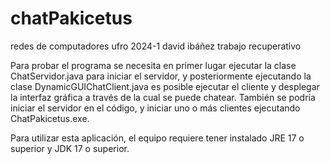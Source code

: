 # chatPakicetus
redes de computadores ufro 2024-1 david ibáñez trabajo recuperativo

Para probar el programa se necesita en primer lugar ejecutar la clase ChatServidor.java para iniciar el servidor, y posteriormente ejecutando la clase DynamicGUIChatClient.java es posible ejecutar el cliente y desplegar la interfaz gráfica a través de la cual se puede chatear. También se podría iniciar el servidor en el código, y iniciar uno o más clientes ejecutando ChatPakicetus.exe.

Para utilizar esta aplicación, el equipo requiere tener instalado JRE 17 o superior y JDK 17 o superior.
